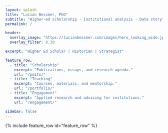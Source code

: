 ```yaml
---
layout: splash
title: "Lucian Bessmer, PhD"
subtitle: "Higher-ed scholarship · Institutional analysis · Data storytelling"
permalink: /

header:
  overlay_image: "https://lucianbessmer.com/images/hero_looking_wide.jpg?v=2"  # bump v=#
  overlay_filter: 0.30

excerpt: "Higher Ed Scholar | Historian | Strategist"

feature_row:
  - title: "Scholarship"
    excerpt: "Publications, essays, and research agenda."
    url: "/posts/"
  - title: "Teaching"
    excerpt: "Courses, materials, and mentorship."
    url: "/portfolio/"
  - title: "Engagement"
    excerpt: "Applied research and advising for institutions."
    url: "/engagement/"

sidebar: false
---
```

{% include feature_row id="feature_row" %}

